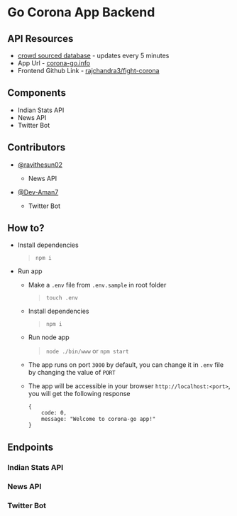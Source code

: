 # Go Corona App Backend


## API Resources
- [crowd sourced database](https://spreadsheets.google.com/feeds/cells/1UIV4RkOx8KJK2zQYig0klH5_f8FCOdwIWV8YF2VyF8I/2/public/values?alt=json) - updates every 5 minutes
- App Url - [corona-go.info](https://corona-go.info)  
- Frontend Github Link - [rajchandra3/fight-corona](https://github.com/rajchandra3/fight-corona)  

## Components
- Indian Stats API
- News API
- Twitter Bot

## Contributors
- [@ravithesun02](https://github.com/ravithesun02)
    - News API

- [@Dev-Aman7](https://github.com/Dev-Aman7)
    - Twitter Bot

## How to?

- Install dependencies  
    >`npm i`

- Run app
    - Make a `.env` file from `.env.sample` in root folder  
        >`touch .env`

    - Install dependencies  
        >`npm i`
    - Run node app  
        >`node ./bin/www` or `npm start`
    - The app runs on port `3000` by default, you can change it in `.env` file by changing the value of `PORT`
    - The app will be accessible in your browser `http://localhost:<port>`, you will get the following response
        ```
        {  
		    code: 0,  
		    message: "Welcome to corona-go app!"  
	    }
        ```

## Endpoints

### Indian Stats API

### News API

### Twitter Bot
